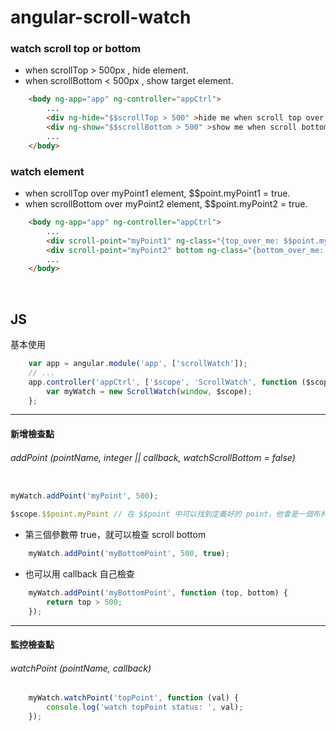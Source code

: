 angular-scroll-watch
===================================

### watch scroll top or bottom

* when scrollTop > 500px , hide element.
* when scrollBottom < 500px , show target element.

```html
    <body ng-app="app" ng-controller="appCtrl">
        ...
        <div ng-hide="$$scrollTop > 500" >hide me when scroll top over 500px</div>
        <div ng-show="$$scrollBottom > 500" >show me when scroll bottom over 500px</div>
        ...
    </body>
```

### watch element

* when scrollTop over myPoint1 element, $$point.myPoint1 = true.
* when scrollBottom over myPoint2 element, $$point.myPoint2 = true.

```html
    <body ng-app="app" ng-controller="appCtrl">
        ...
        <div scroll-point="myPoint1" ng-class="{top_over_me: $$point.myPoint1}"></div>
        <div scroll-point="myPoint2" bottom ng-class="{bottom_over_me: $$point.myPoint2}"></div>
        ...
    </body>
```

<br/>

## JS

基本使用

```js
    var app = angular.module('app', ['scrollWatch']);
    // ...
    app.controller('appCtrl', ['$scope', 'ScrollWatch', function ($scope, ScrollWatch) {
        var myWatch = new ScrollWatch(window, $scope);
    };
```

- - -

#### 新增檢查點

###### addPoint (pointName, integer || callback, watchScrollBottom = false)
```js

myWatch.addPoint('myPoint', 500);

$scope.$$point.myPoint // 在 $$point 中可以找到定義好的 point，他會是一個布林值

```

* 第三個參數帶 true，就可以檢查 scroll bottom

```js
    myWatch.addPoint('myBottomPoint', 500, true);
```

* 也可以用 callback 自己檢查

```js
    myWatch.addPoint('myBottomPoint', function (top, bottom) {
        return top > 500;
    });
```

- - -

#### 監控檢查點

###### watchPoint (pointName, callback)
```js
    myWatch.watchPoint('topPoint', function (val) {
        console.log('watch topPoint status: ', val);
    });
```

